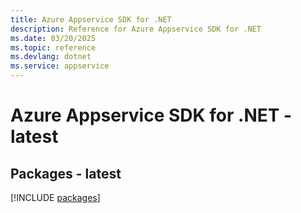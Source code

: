 ```yaml
---
title: Azure Appservice SDK for .NET
description: Reference for Azure Appservice SDK for .NET
ms.date: 03/20/2025
ms.topic: reference
ms.devlang: dotnet
ms.service: appservice
---
```

# Azure Appservice SDK for .NET - latest
## Packages - latest
[!INCLUDE [packages](appservice-index.md)]
